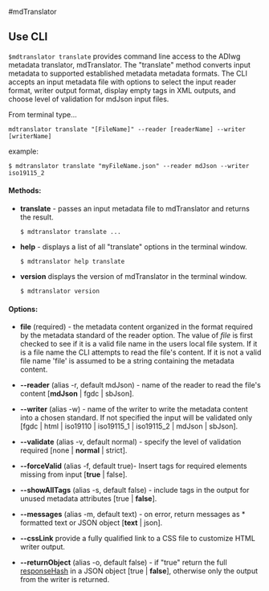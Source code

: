 #mdTranslator

## Use CLI

 `$mdtranslator translate` provides command line access to the ADIwg metadata translator, mdTranslator. The "translate" method converts input metadata to supported established metadata metadata formats. The CLI accepts an input metadata file with options to select the input reader format, writer output format, display empty tags in XML outputs, and choose level of validation for mdJson input files.

From terminal type...

````
mdtranslator translate "[FileName]" --reader [readerName] --writer [writerName]
````

example:

````
$ mdtranslator translate "myFileName.json" --reader mdJson --writer iso19115_2
````

#### Methods:

* __translate__ - passes an input metadata file to mdTranslator and returns the result.
  ````
  $ mdtranslator translate ...
  ````

* __help__ - displays a list of all "translate" options in the terminal window.
  ````
  $ mdtranslator help translate 
  ````

* __version__ displays the version of mdTranslator in the terminal window.

  ````
  $ mdtranslator version 
  ````

#### Options:

* __file__ (required) - the metadata content organized in the format required by the metadata standard of the reader option.  The value of *file* is first checked to see if it is a valid file name in the users local file system. If it is a file name the CLI attempts to read the file's content.  If it is not a valid file name 'file' is assumed to be a string containing the metadata content. 

* __--reader__ (alias -r, default mdJson) - name of the reader to read the file's content [__mdJson__ | fgdc | sbJson].

* __--writer__ (alias -w) - name of the writer to write the metadata content into a chosen standard. If not specified the input will be validated only [fgdc | html | iso19110 | iso19115_1 | iso19115_2 | mdJson | sbJson].

* __--validate__ (alias -v, default normal) - specify the level of validation required [none | __normal__ | strict].

* __--forceValid__ (alias -f, default true)- Insert tags for required elements missing from input [__true__ | false].

* __--showAllTags__ (alias -s, default false) - include tags in the output for unused metadata attributes [true | __false__].  

* __--messages__ (alias -m, default text) - on error, return messages as * formatted text or JSON object [__text__ | json].

* __--cssLink__ provide a fully qualified link to a CSS file to customize HTML writer output.

* __--returnObject__ (alias -o, default false) - if "true" return the full [responseHash](responseHash.md) in a JSON object [true | __false__], otherwise only the output from the writer is returned.
